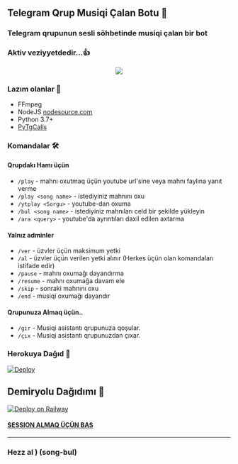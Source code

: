 <h2 align="centre">Telegram Qrup Musiqi Çalan Botu 🎵</h2>

### Telegram qrupunun sesli söhbetinde musiqi çalan bir bot
### Aktiv veziyyetdedir...👍

<p align="center">
  <img src="https://i.ibb.co/khRz42f/Turkish-Voice.jpg">
</p>

<h3>Lazım olanlar 📝</h3>

- FFmpeg
- NodeJS [nodesource.com](https://nodesource.com/)
- Python 3.7+
- [PyTgCalls](https://github.com/pytgcalls/pytgcalls)

### Komandalar 🛠
#### Qrupdakı Hamı üçün 
- `/play` - mahnı oxutmaq üçün youtube url'sine veya mahnı faylına yanıt verme
- `/play <song name>` - istediyiniz mahnını oxu
- `/ytplay <Sorgu>` - youtube-dan oxuma
- `/bul <song name>` - istediyiniz mahnıları celd bir şekilde yükleyin 
- `/ara <query>` - youtube'da ayrıntıları daxil edilen axtarma

#### Yalnız adminler 
- `/ver` - üzvler üçün maksimum yetki 
- `/al` - üzvler üçün verilen yetki alınır (Herkes üçün olan komandaları istifade edir) 
- `/pause` - mahnı oxumağı dayandırma 
- `/resume` - mahnı oxumağa davam ele 
- `/skip` - sonraki mahnını oxu 
- `/end` - musiqi oxumağı dayandır

#### Qrupunuza Almaq üçün.. 
- `/gir` - Musiqi asistantı  qrupunuza qoşular. 
- `/çıx` - Musiqi asistantı qrupunuzdan çıxar. 
### Herokuya Dağıd 🚀</h4>
[![Deploy](https://www.herokucdn.com/deploy/button.svg)](https://heroku.com/deploy?template=https://github.com/Husuuu313/EfsaneMusicVaves)

## Demiryolu Dağıdımı 🚄
[![Deploy on Railway](https://railway.app/button.svg)](https://railway.app/new/template?template=https%3A%2F%2Fgithub.com%2FMehmetbaba55%2FEfsaneMusicVaves+&plugins=postgresql&envs=SESSION_NAME%2CBOT_TOKEN%2CAPI_ID%2CAPI_HASH%2CSUDO_USERS%2CDURATION_LIMIT&SESSION_NAMEDesc=Pyrogram+oturum+dizesi&BOT_TOKENDesc=%40botfather+dan+Ald%C4%B1%C4%9F%C4%B1n%C4%B1z+tokeni+yaz%C4%B1n.+&API_IDDesc=my.telegram.org+den+al%C4%B1nan+kodu+yaz%C4%B1n.+&API_HASHDesc=my.telegram.org+al%C4%B1nan+hash+kodunu+yaz%C4%B1n.+&SUDO_USERSDesc=Kullan%C4%B1c%C4%B1+id+sini+Roseden+id+yaz%C4%B1p+al%C4%B1n%C4%B1z.+&DURATION_LIMITDesc=En+fazla+60+veya+45+falan+yaz%C4%B1n%C4%B1z.+)

#### [SESSION ALMAQ ÜÇÜN BAS](https://t.me/Sitringsison_bot)
---------------------- 
### Hezz al ) (song-bul) 
